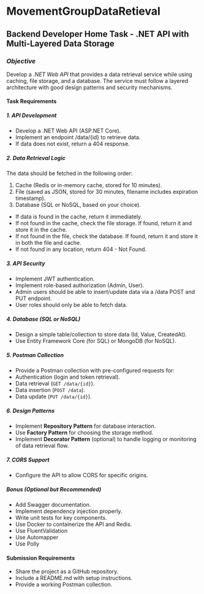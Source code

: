 # MovementGroupDataRetieval

## Backend Developer Home Task - .NET API with Multi-Layered Data Storage

### *Objective*

Develop a *.NET Web API* that provides a data retrieval service while using caching, file storage, and a database. The service must follow a layered architecture with good design patterns and security mechanisms.

#### Task Requirements
##### 1. API Development
 
- Develop a .NET Web API (ASP.NET Core).
- Implement an endpoint /data/{id} to retrieve data.
- If data does not exist, return a 404 response.

##### 2. Data Retrieval Logic

The data should be fetched in the following order:
1. Cache (Redis or in-memory cache, stored for 10 minutes).
2. File (saved as JSON, stored for 30 minutes, filename includes expiration timestamp).
3. Database (SQL or NoSQL, based on your choice).

- If data is found in the cache, return it immediately.
- If not found in the cache, check the file storage. If found, return it and store it in the cache.
- If not found in the file, check the database. If found, return it and store it in both the file and cache.
- If not found in any location, return 404 - Not Found.

##### 3. API Security
- Implement JWT authentication.
- Implement role-based authorization (Admin, User).
- Admin users should be able to insert/update data via a /data POST and PUT endpoint.
- User roles should only be able to fetch data.

##### 4. Database (SQL or NoSQL)
- Design a simple table/collection to store data (Id, Value, CreatedAt).
- Use Entity Framework Core (for SQL) or MongoDB (for NoSQL).

##### 5. Postman Collection
- Provide a Postman collection with pre-configured requests for:
- Authentication (login and token retrieval).
- Data retrieval (`GET /data/{id}`).
- Data insertion (`POST /data`).
- Data update (`PUT /data/{id}`).

##### 6. Design Patterns
- Implement **Repository Pattern** for database interaction.
- Use **Factory Pattern** for choosing the storage method.
- Implement **Decorator Pattern** (optional) to handle logging or monitoring of data retrieval flow.

##### 7. CORS Support
- Configure the API to allow CORS for specific origins.

##### *Bonus (Optional but Recommended)*
- Add Swagger documentation.
- Implement dependency injection properly.
- Write unit tests for key components.
- Use Docker to containerize the API and Redis.
- Use FluentValidation
- Use Automapper
- Use Polly

#### Submission Requirements
- Share the project as a GitHub repository.
- Include a README.md with setup instructions.
- Provide a working Postman collection.
